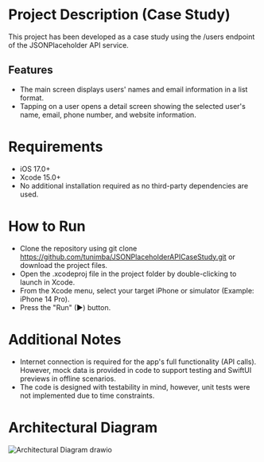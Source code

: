 # Project Description (Case Study)

This project has been developed as a case study using the /users endpoint of the JSONPlaceholder API service.

## Features

* The main screen displays users' names and email information in a list format.
* Tapping on a user opens a detail screen showing the selected user's name, email, phone number, and website information.

# Requirements

* iOS 17.0+
* Xcode 15.0+
* No additional installation required as no third-party dependencies are used.

# How to Run

* Clone the repository using git clone https://github.com/tunimba/JSONPlaceholderAPICaseStudy.git or download the project files.
* Open the .xcodeproj file in the project folder by double-clicking to launch in Xcode.
* From the Xcode menu, select your target iPhone or simulator (Example: iPhone 14 Pro).
* Press the "Run" (►) button.


# Additional Notes

* Internet connection is required for the app's full functionality (API calls). However, mock data is provided in code to support testing and SwiftUI previews in offline scenarios.
* The code is designed with testability in mind, however, unit tests were not implemented due to time constraints.

# Architectural Diagram

![Architectural Diagram drawio](https://github.com/user-attachments/assets/334a836d-d5ad-4042-9a09-671702b95b30)
